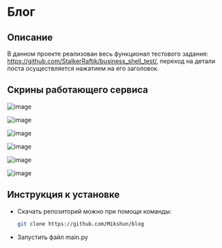 # Блог
## Описание
В данном проекте реализован весь функционал тестового задания: https://github.com/StalkerRaftik/business_shell_test/, 
переход на детали поста осуществляется нажатием на его заголовок.
## Скрины работающего сервиса
![image](https://github.com/Mikshun/blog/assets/112958312/dda9fef6-01d8-4c22-8c6f-20a3093ee3e0)

![image](https://github.com/Mikshun/blog/assets/112958312/de51e9cd-4841-4845-8d0d-511c85469d55)

![image](https://github.com/Mikshun/blog/assets/112958312/2a72fba1-1eb9-4b86-853a-370332cfcd97)

![image](https://github.com/Mikshun/blog/assets/112958312/d63d0805-5df2-43ae-8c80-71abe91dc784)

![image](https://github.com/Mikshun/blog/assets/112958312/7f5413b4-333d-451c-aab6-27fe87b543ff)

![image](https://github.com/Mikshun/blog/assets/112958312/d05a765e-f725-4585-8046-46ccdf75e541)


## Инструкция к установке
+ Скачать репозиторий можно при помощи команды:
  ```bash 
  git clone https://github.com/Mikshun/blog
  ```
+ Запустить файл main.py
